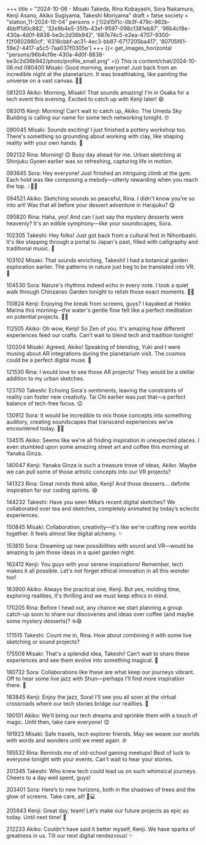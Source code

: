 +++
title = "2024-10-06 - Misaki Takeda, Rina Kobayashi, Sora Nakamura, Kenji Asano, Akiko Sugiyama, Takeshi Moriyama"
draft = false
society = "station_11-2024-10-04"
persons = ['02d15f1c-0b3f-479c-982b-4bbff1d0c882', '32e9b4e5-35fb-43ef-9597-098c1381eb87', '96b4cf8e-430a-4d0f-8838-be3c2d36b942', '687e74c5-e2ea-4707-9300-f2f0602880cf', '6318cbbf-ac31-4ec3-bb87-6717205ba417', '80705f61-59e2-4417-a5c5-7aa037f0305e']
+++
{{< get_images_horizontal "persons/96b4cf8e-430a-4d0f-8838-be3c2d36b942/photo/profile_small.png" >}}
This is content/chat/2024-10-06.md
080400 Misaki: Good morning, everyone! Just back from an incredible night at the planetarium. It was breathtaking, like painting the universe on a vast canvas. 🌌✨

081203 Akiko: Morning, Misaki! That sounds amazing! I'm in Osaka for a tech event this evening. Excited to catch up with Kenji later! 😄

083015 Kenji: Morning! Can’t wait to catch up, Akiko. The Umeda Sky Building is calling our name for some tech networking tonight. 🤓

090045 Misaki: Sounds exciting! I just finished a pottery workshop too. There's something so grounding about working with clay, like shaping reality with your own hands. 🎨

092132 Rina: Morning! 😊 Busy day ahead for me. Urban sketching at Shinjuku Gyoen earlier was so refreshing, capturing life in motion.

093645 Sora: Hey everyone! Just finished an intriguing climb at the gym. Each hold was like composing a melody—utterly rewarding when you reach the top. 🎶🧗‍♂️

094521 Akiko: Sketching sounds so peaceful, Rina. I didn't know you're so into art! Was that all before your dessert adventure in Harajuku? 😋

095820 Rina: Haha, yes! And can I just say the mystery desserts were heavenly? It's an edible symphony—like your soundscapes, Sora. 

102305 Takeshi: Hey folks! Just got back from a cultural fest in Nihonbashi. It's like stepping through a portal to Japan's past, filled with calligraphy and traditional music. 🎵

103102 Misaki: That sounds enriching, Takeshi! I had a botanical garden exploration earlier. The patterns in nature just beg to be translated into VR. 🍃

104530 Sora: Nature's rhythms indeed echo in every note. I took a quiet walk through Chinzanso Garden tonight to relish those exact moments. 🌿✨

110824 Kenji: Enjoying the break from screens, guys? I kayaked at Hokko Marina this morning—the water's gentle flow felt like a perfect meditation on potential projects. 🚣‍♂️

112505 Akiko: Oh wow, Kenji! So Zen of you. It's amazing how different experiences feed our crafts. Can’t wait to blend tech and tradition tonight!

120204 Misaki: Agreed, Akiko! Speaking of blending, Yuki and I were musing about AR integrations during the planetarium visit. The cosmos could be a perfect digital muse. 🌠

121530 Rina: I would love to see those AR projects! They would be a stellar addition to my urban sketches.

123750 Takeshi: Echoing Sora's sentiments, leaving the constraints of reality can foster new creativity. Tai Chi earlier was just that—a perfect balance of tech-free focus. 😌

130912 Sora: It would be incredible to mix those concepts into something auditory, creating soundscapes that transcend experiences we’ve encountered today. 🎵✨

134515 Akiko: Seems like we're all finding inspiration in unexpected places. I even stumbled upon some amazing street art and coffee this morning at Yanaka Ginza.

140047 Kenji: Yanaka Ginza is such a treasure trove of ideas, Akiko. Maybe we can pull some of those artistic concepts into our VR projects?

141323 Rina: Great minds think alike, Kenji! And those desserts... definite inspiration for our coding sprints. 😅

144232 Takeshi: Have you seen Mika’s recent digital sketches? We collaborated over tea and sketches, completely animated by today’s eclectic experiences.

150845 Misaki: Collaboration, creativity—it's like we're crafting new worlds together. It feels almost like digital alchemy. ✨

153810 Sora: Dreaming up new possibilities with sound and VR—would be amazing to jam those ideas in a quiet garden night.

162412 Kenji: You guys with your serene inspirations! Remember, tech makes it all possible. Let's not forget ethical innovation in all this wonder too!

163900 Akiko: Always the practical one, Kenji. But yes, molding time, exploring realities, it's thrilling and we must keep ethics in mind. 

170205 Rina: Before I head out, any chance we start planning a group catch-up soon to share our discoveries and ideas over coffee (and maybe some mystery desserts)? ☕️😄

171515 Takeshi: Count me in, Rina. How about combining it with some live sketching or sound projects?

175509 Misaki: That's a splendid idea, Takeshi! Can’t wait to share these experiences and see them evolve into something magical. 🌟

180732 Sora: Collaborations like these are what keep our journeys vibrant. Off to hear some live jazz with Shun—perhaps I’ll find more inspiration there. 🎷

183845 Kenji: Enjoy the jazz, Sora! I'll see you all soon at the virtual crossroads where our tech stories bridge our realities. 🌉

190101 Akiko: We'll bring our tech dreams and sprinkle them with a touch of magic. Until then, take care everyone! 😊

191923 Misaki: Safe travels, tech explorer friends. May we weave our worlds with words and wonders until we meet again. 🌐

195532 Rina: Reminds me of old-school gaming meetups! Best of luck to everyone tonight with your events. Can't wait to hear your stories.

201345 Takeshi: Who knew tech could lead us on such whimsical journeys. Cheers to a day well spent, guys!

203401 Sora: Here’s to new horizons, both in the shadows of trees and the glow of screens. Take care, all! 🌳💻

205843 Kenji: Great day, team! Let’s make our future projects as epic as today. Until next time! 🚀

212233 Akiko: Couldn’t have said it better myself, Kenji. We have sparks of greatness in us. Till our next digital rendezvous! ✨
